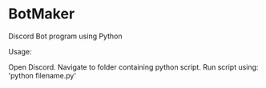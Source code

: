 # BotMaker
Discord Bot program using Python

Usage:

Open Discord.
Navigate to folder containing python script.
Run script using: 'python filename.py'
